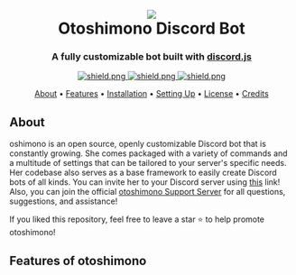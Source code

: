 <h1 align="center">
  <br>
  <a href="https://github.com/sapcraft-org/otoshimono"><img src="./data/images/otoshimono.png"></a>
  <br>
  Otoshimono Discord Bot
  <br>
</h1>

<h3 align=center>A fully customizable bot built with <a href=https://github.com/discordjs/discord.js>discord.js</a></h3>


<div align=center>

  <a href="https://discord.gg/WcWT98sWvX">
    <img src="https://discordapp.com/api/guilds/709992782252474429/widget.png?style=shield" alt="shield.png">
  </a>

  <a href="https://github.com/discordjs">
    <img src="https://img.shields.io/badge/discord.js-v12.3.1-blue.svg?logo=npm" alt="shield.png">
  </a>

  <a href="https://github.com/sapcraft-org/multimoderator/develop/LICENSE">
    <img src="https://img.shields.io/badge/license-GNU%20GPL%20v3-green" alt="shield.png">
  </a>

</div>

<p align="center">
  <a href="#about">About</a>
  •
  <a href="#features">Features</a>
  •
  <a href="#installation">Installation</a>
  •
  <a href="#setting-up">Setting Up</a>
  •
  <a href="#license">License</a>
  •
  <a href="#credits">Credits</a>
</p>

## About

oshimono is an open source, openly customizable Discord bot that is constantly growing. She comes packaged with a variety of commands and a multitude of settings that can be tailored to your server's specific needs. Her codebase also serves as a base framework to easily create Discord bots of all kinds. You can invite her to your Discord server using [this](https://discord.com/api/oauth2/authorize?client_id=838648564846166026&permissions=3489660753&scope=bot) link! Also, you can join the official [otoshimono Support Server](https://discord.gg/WcWT98sWvX) for all questions, suggestions, and assistance!

If you liked this repository, feel free to leave a star ⭐ to help promote otoshimono!

## Features of otoshimono
